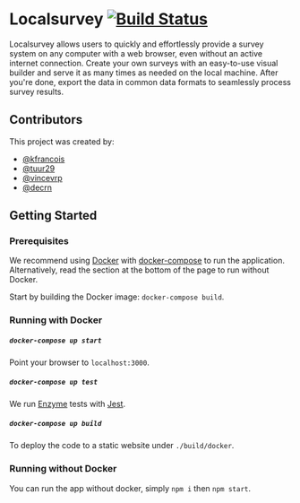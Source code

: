 # Localsurvey [![Build Status](https://travis-ci.com/decrn/localsurvey.svg?branch=master)](https://travis-ci.com/decrn/localsurvey)

Localsurvey allows users to quickly and effortlessly provide a survey system on any computer with a web browser, even without an active internet connection. Create your own surveys with an easy-to-use visual builder and serve it as many times as needed on the local machine. After you're done, export the data in common data formats to seamlessly process survey results.

## Contributors

This project was created by:

* [@kfrancois](https://github.com/kfrancois)
* [@tuur29](https://github.com/tuur29)
* [@vincevrp](https://github.com/vincevrp)
* [@decrn](https://github.com/decrn)

## Getting Started

### Prerequisites

We recommend using [Docker](https://www.docker.com/) with [docker-compose](https://docs.docker.com/compose/install/) to run the application. Alternatively, read the section at the bottom of the page to run without Docker. 

Start by building the Docker image: `docker-compose build`.

### Running with Docker

##### `docker-compose up start`

Point your browser to `localhost:3000`.

##### `docker-compose up test`

We run [Enzyme](https://github.com/airbnb/enzyme) tests with [Jest](https://jestjs.io/).

##### `docker-compose up build`

To deploy the code to a static website under `./build/docker`.


### Running without Docker

You can run the app without docker, simply `npm i` then `npm start`.
